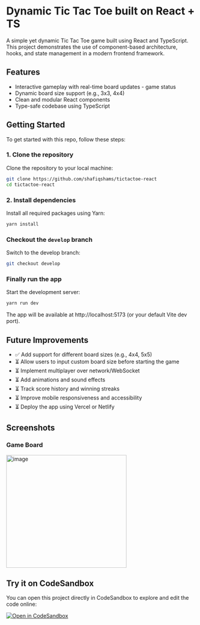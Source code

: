 # Dynamic Tic Tac Toe built on React + TS
A simple yet dynamic Tic Tac Toe game built using React and TypeScript. This project demonstrates the use of component-based architecture, hooks, and state management in a modern frontend framework.

## Features

- Interactive gameplay with real-time board updates - game status
- Dynamic board size support (e.g., 3x3, 4x4)
- Clean and modular React components
- Type-safe codebase using TypeScript

## Getting Started

To get started with this repo, follow these steps:

### 1. Clone the repository

Clone the repository to your local machine:

```bash
git clone https://github.com/shafiqshams/tictactoe-react
cd tictactoe-react
```

### 2. Install dependencies

Install all required packages using Yarn:

```bash
yarn install
```

### Checkout the `develop` branch

Switch to the develop branch:

```bash
git checkout develop
```

### Finally run the app

Start the development server:

```bash
yarn run dev
```

The app will be available at http://localhost:5173 (or your default Vite dev port).

## Future Improvements

- ✅ Add support for different board sizes (e.g., 4x4, 5x5)
- ⏳ Allow users to input custom board size before starting the game
- ⏳ Implement multiplayer over network/WebSocket
- ⏳ Add animations and sound effects
- ⏳ Track score history and winning streaks
- ⏳ Improve mobile responsiveness and accessibility
- ⏳ Deploy the app using Vercel or Netlify

## Screenshots

### Game Board
<img width="320" height="300" alt="image" src="https://github.com/user-attachments/assets/6e463535-0f6c-4029-a7f0-ce25906170f2" />

## Try it on CodeSandbox

You can open this project directly in CodeSandbox to explore and edit the code online:

[![Open in CodeSandbox](https://img.shields.io/badge/Open%20in-CodeSandbox-blue?logo=codesandbox&style=for-the-badge)](https://codesandbox.io/s/github/shafiqshams/tictactoe-react/tree/develop)
